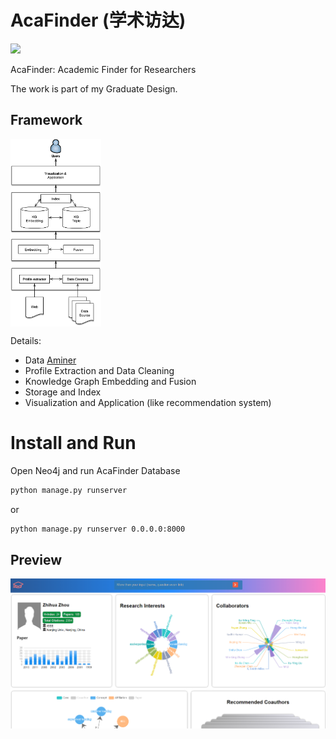 # AcaFinder (学术访达)

![](https://img.shields.io/badge/Status-Developing-brightgreen.svg)

AcaFinder: Academic Finder for Researchers

The work is part of my Graduate Design.

## Framework
<img src="https://github.com/xyjigsaw/AcaFinder/blob/master/AcaFinder%20Architecture.png?" height = "300" alt="architecture" 
align=center>

Details:

- Data [Aminer](https://www.aminer.cn/aminernetwork)
- Profile Extraction and Data Cleaning
- Knowledge Graph Embedding and Fusion
- Storage and Index
- Visualization and Application (like recommendation system)

# Install and Run
Open Neo4j and run AcaFinder Database
```bash
python manage.py runserver
```
or
```bash
python manage.py runserver 0.0.0.0:8000
```


## Preview
![](https://github.com/xyjigsaw/AcaFinder/blob/master/preview3.png)
